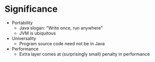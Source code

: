 # Significance
- Portability
	- Java slogan: "Write once, run anywhere"
	- JVM is ubiquitous
- Universality
	- Program source code need not be in Java
- Performance
	- Extra layer comes at (surprisingly small) penalty in performance